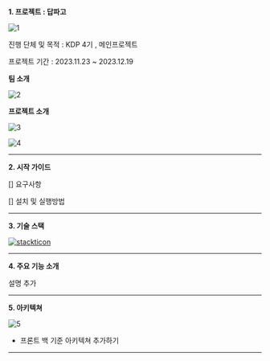 **1. 프로젝트 : 답파고**

![1](https://github.com/minzy213/mallangmallang/assets/140465121/3693333f-0f39-4553-a43f-54f6a29671a0)

진행 단체 및 목적 : KDP 4기 , 메인프로젝트

프로젝트 기간 : 2023.11.23 ~ 2023.12.19

**팀 소개**

![2](https://github.com/minzy213/mallangmallang/assets/140465121/0c04b042-57c6-47f8-a038-76f35675d439)

**프로젝트 소개**

![3](https://github.com/minzy213/mallangmallang/assets/140465121/e1e94200-aa24-4d0b-b636-43bb0a19408f)

![4](https://github.com/minzy213/mallangmallang/assets/140465121/08046a99-dc01-4aaa-bec3-3e3c50a23b2b)

---

**2. 시작 가이드**

[] 요구사항

[] 설치 및 실행방법

---

**3. 기술 스택**

[![stackticon](https://firebasestorage.googleapis.com/v0/b/stackticon-81399.appspot.com/o/images%2F1710301223585?alt=media&token=6be2ef24-0387-4fd7-b4bf-8cff53bce38a)](https://github.com/msdio/stackticon)

---

**4. 주요 기능 소개**

설명 추가

---

**5. 아키텍쳐**

![5](https://github.com/minzy213/mallangmallang/assets/140465121/d05f438a-e88a-4724-ae28-38a41066aa06)

+ 프론트 백 기준 아키텍쳐 추가하기

---
